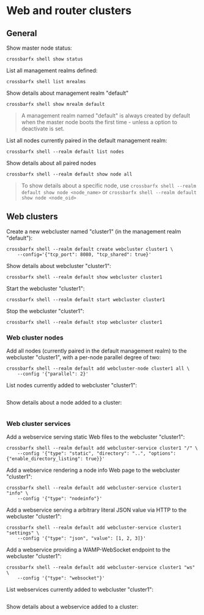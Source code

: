 # Web and router clusters

## General

Show master node status:

```console
crossbarfx shell show status
```

List all management realms defined:

```console
crossbarfx shell list mrealms
```

Show details about management realm "default"

```console
crossbarfx shell show mrealm default
```

> A management realm named "default" is always created by default when
the master node boots the first time - unless a option to deactivate is set.

List all nodes currently paired in the default management realm:

```console
crossbarfx shell --realm default list nodes
```

Show details about all paired nodes

```console
crossbarfx shell --realm default show node all
```

> To show details about a specific node, use `crossbarfx shell --realm default show node <node_name>` or `crossbarfx shell --realm default show node <node_oid>`


## Web clusters

Create a new webcluster named "cluster1" (in the management realm "default"):

```console
crossbarfx shell --realm default create webcluster cluster1 \
    --config='{"tcp_port": 8080, "tcp_shared": true}'
```

Show details about webcluster "cluster1":

```console
crossbarfx shell --realm default show webcluster cluster1
```

Start the webcluster "cluster1":

```console
crossbarfx shell --realm default start webcluster cluster1
```

Stop the webcluster "cluster1":

```console
crossbarfx shell --realm default stop webcluster cluster1
```

### Web cluster nodes

Add all nodes (currently paired in the default management realm) to
the webcluster "cluster1", with a per-node parallel degree of two:

```console
crossbarfx shell --realm default add webcluster-node cluster1 all \
    --config '{"parallel": 2}'
```

List nodes currently added to webcluster "cluster1":

```console
```

Show details about a node added to a cluster:

```console
```

### Web cluster services

Add a webservice serving static Web files to the webcluster "cluster1":

```console
crossbarfx shell --realm default add webcluster-service cluster1 "/" \
    --config '{"type": "static", "directory": "..", "options": {"enable_directory_listing": true}}'
```

Add a webservice rendering a node info Web page to the webcluster "cluster1":

```console
crossbarfx shell --realm default add webcluster-service cluster1 "info" \
    --config '{"type": "nodeinfo"}'
```

Add a webservice serving a arbitrary literal JSON value via HTTP to the webcluster "cluster1":

```console
crossbarfx shell --realm default add webcluster-service cluster1 "settings" \
    --config '{"type": "json", "value": [1, 2, 3]}'
```

Add a webservice providing a WAMP-WebSocket endpoint to the webcluster "cluster1":

```console
crossbarfx shell --realm default add webcluster-service cluster1 "ws" \
    --config '{"type": "websocket"}'
```

List webservices currently added to webcluster "cluster1":

```console
```

Show details about a webservice added to a cluster:

```console
```
